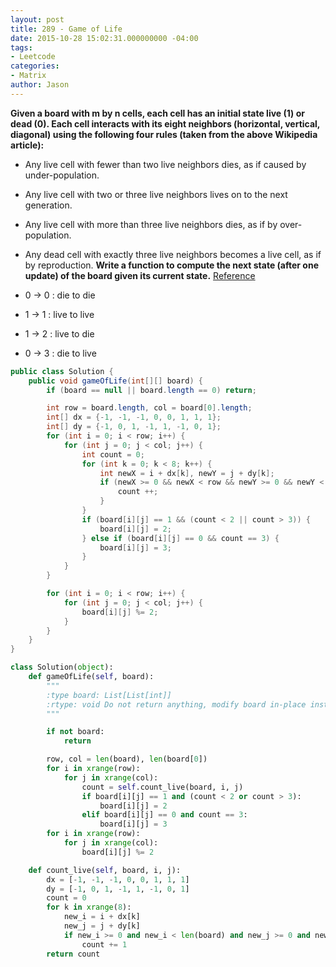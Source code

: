 ```yaml
---
layout: post
title: 289 - Game of Life
date: 2015-10-28 15:02:31.000000000 -04:00
tags:
- Leetcode
categories:
- Matrix
author: Jason
---
```

**Given a board with m by n cells, each cell has an initial state live (1) or dead (0). Each cell interacts with its eight neighbors (horizontal, vertical, diagonal) using the following four rules (taken from the above Wikipedia article):**
* Any live cell with fewer than two live neighbors dies, as if caused by under-population.
* Any live cell with two or three live neighbors lives on to the next generation.
* Any live cell with more than three live neighbors dies, as if by over-population.
* Any dead cell with exactly three live neighbors becomes a live cell, as if by reproduction.
**Write a function to compute the next state (after one update) of the board given its current state.**
[Reference](http://www.cnblogs.com/grandyang/p/4854466.html)

* 0 -> 0 : die to die
* 1 -> 1 : live to live
* 1 -> 2 : live to die
* 0 -> 3 : die to live

``` java
public class Solution {
    public void gameOfLife(int[][] board) {
        if (board == null || board.length == 0) return;

        int row = board.length, col = board[0].length;
        int[] dx = {-1, -1, -1, 0, 0, 1, 1, 1};
        int[] dy = {-1, 0, 1, -1, 1, -1, 0, 1};
        for (int i = 0; i < row; i++) {
            for (int j = 0; j < col; j++) {
                int count = 0;
                for (int k = 0; k < 8; k++) {
                    int newX = i + dx[k], newY = j + dy[k];
                    if (newX >= 0 && newX < row && newY >= 0 && newY < col && (board[newX][newY] == 1 || board[newX][newY] == 2)) {
                        count ++;
                    }
                }
                if (board[i][j] == 1 && (count < 2 || count > 3)) {
                    board[i][j] = 2;
                } else if (board[i][j] == 0 && count == 3) {
                    board[i][j] = 3;
                }
            }
        }

        for (int i = 0; i < row; i++) {
            for (int j = 0; j < col; j++) {
                board[i][j] %= 2;
            }
        }
    }
}
```

``` python
class Solution(object):
    def gameOfLife(self, board):
        """
        :type board: List[List[int]]
        :rtype: void Do not return anything, modify board in-place instead.
        """

        if not board:
            return

        row, col = len(board), len(board[0])
        for i in xrange(row):
            for j in xrange(col):
                count = self.count_live(board, i, j)
                if board[i][j] == 1 and (count < 2 or count > 3):
                    board[i][j] = 2
                elif board[i][j] == 0 and count == 3:
                    board[i][j] = 3
        for i in xrange(row):
            for j in xrange(col):
                board[i][j] %= 2

    def count_live(self, board, i, j):
        dx = [-1, -1, -1, 0, 0, 1, 1, 1]
        dy = [-1, 0, 1, -1, 1, -1, 0, 1]
        count = 0
        for k in xrange(8):
            new_i = i + dx[k]
            new_j = j + dy[k]
            if new_i >= 0 and new_i < len(board) and new_j >= 0 and new_j < len(board[0]) and board[new_i][new_j] in [1, 2]:
                count += 1
        return count
```
